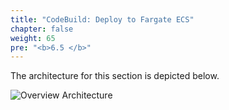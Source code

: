 ```yaml
---
title: "CodeBuild: Deploy to Fargate ECS"
chapter: false
weight: 65
pre: "<b>6.5 </b>"
---
```


The architecture for this section is depicted below.

![Overview Architecture](/images/eks-arch.png)
